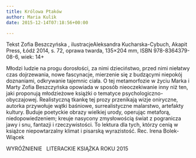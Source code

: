 ```yaml
---
title: Królowa Ptaków
author: Maria Kulik
date: 2015-12-14T07:18:56+00:00

---
```

Tekst Zofia Beszczyńska , ilustracjeAleksandra Kucharska-Cybuch, Akapit Press, Łódź 2014, s. 72, oprawa twarda, 135&#215;204 mm, ISBN 978-8364379-08-6, wiek: 14+

Młodzi ludzie na progu dorosłości, za nimi dzieciństwo, przed nimi niełatwy czas dojrzewania, nowe fascynacje, mierzenie się z budzącymi niepokój doznaniami, odkrywanie tajemnic ciała. O tej metamorfozie w życiu Marka i Marty Zofia Beszczyńska opowiada w sposób nieoczekiwanie inny niż ten, jaki proponują młodzieżowe książki o tematyce psychologiczno-obyczajowej. Realistyczną tkankę tej prozy przenikają wizje oniryczne, autorka przywołuje wątki baśniowe, surrealistyczne malarstwo, artefakty kultury. Buduje poetyckie obrazy wielkiej urody, operując metaforą, niedopowiedzeniem; kreuje nasycony zmysłowością świat z pogranicza jawy i snu, fantazji i rzeczywistości. To lektura dla tych, którzy cenią w książce niepowtarzalny klimat i pisarską wyrazistość. Rec. Irena Bolek-Wiącek

WYRÓŻNIENIE   LITERACKIE KSIĄŻKA ROKU 2015
